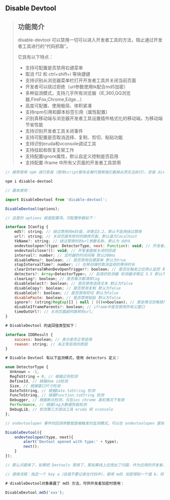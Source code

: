 ## Disable Devtool

> ## 功能简介
>
> disable-devtool 可以禁用一切可以进入开发者工具的方法，阻止通过开发者工具进行的“代码抓取”。
>
> 它具有以下特点：
>
> - 支持可配置是否禁用右键菜单
> - 取消 f12 和 ctrl+shift+i 等快捷键
> - 支持识别从浏览器菜单栏打开开发者工具并关闭当前页面
> - 开发者可以绕过拒绝（url参数使用tk配合md5加密）
> - 多种监测模式，支持几乎所有浏览器（IE,360,QQ浏览器,FireFox,Chrome,Edge...）
> - 高度可配置、使用极简、体积紧凑
> - 支持npm引用和脚本标签引用（属性配置）
> - 识别真移动端与浏览器开发者工具设置插件格式化的移动端，为移动端节省性能
> - 支持识别开发者工具关闭事件
> - 支持可配置是否取消选择、复制、剪切、粘贴功能
> - 支持识别eruda和vconsole调试工具
> - 支持挂起和恢复支架工作
> - 支持配置ignore属性，默认自定义控制是否启用
> - 支持配置 iframe 中所有父页面的开发者工具禁用

```js
// 推荐使用 npm 进行安装（使用script脚本会被代理单独拦截掉从而无法执行），安装 disable-devtool：

npm i disable-devtool

// 基本使用：

import DisableDevtool from 'disable-devtool';

DisableDevtool(options);

// 这里的 options 就是配置项。可配置参数如下：

interface IConfig {
    md5?: string; // 绕过禁用的md5值，详情见3.2，默认不启用绕过禁用
    url?: string; // 关闭页面失败时的跳转页面，默认值为localhost
    tkName?: string; // 绕过禁用时的url参数名称，默认为 ddtk
    ondevtoolopen?(type: DetectorType, next: Function): void; // 开发者面板打开的回调，启用时url参数无效，type 为监测模式，详见3.5， next函数是关闭当前窗口
    ondevtoolclose?(): void; // 开发者面板关闭的回调
    interval?: number; // 定时器的时间间隔 默认200ms
    disableMenu?: boolean; // 是否禁用右键菜单 默认为true
    stopIntervalTime?: number; // 在移动端时取消监视的等待时长
    clearIntervalWhenDevOpenTrigger?: boolean; // 是否在触发之后停止监控 默认为false， 在使用ondevtoolclose时该参数无效
    detectors?: Array<DetectorType>; // 启用的检测器 检测器详情见 3.5 默认为全部，建议使用全部
    clearLog?: boolean; // 是否每次都清除log
    disableSelect?: boolean; // 是否禁用选择文本 默认为false
    disableCopy?: boolean; // 是否禁用复制 默认为false
    disableCut?: boolean; // 是否禁用剪切 默认为false
    disablePaste: boolean; // 是否禁用粘贴 默认为false
    ignore?: (string|RegExp)[] | null | (()=>boolean); // 某些情况忽略禁用
    disableIframeParents?: boolean; // iframe中是否禁用所有父窗口
    timeOutUrl?: // 关闭页面超时跳转的url;
}

# DisableDevtool 的返回值类型如下：

interface IDDResult {
    success: boolean; // 表示是否正常启用
    reason: string; // 未正常启用的原因
}

# Disable-Devtool 有以下监测模式，使用 detectors 定义：

enum DetectorType {
  Unknown = -1,
  RegToString = 0, // 根据正则检测
  DefineId, // 根据dom id检测
  Size, // 根据窗口尺寸检测
  DateToString, // 根据Date.toString 检测
  FuncToString, // 根据Function.toString 检测
  Debugger, // 根据断点检测，仅在ios chrome 真机情况下有效
  Performance, // 根据log大数据性能检测
  DebugLib, // 检测第三方调试工具 eruda 和 vconsole   
};

// ondevtoolopen 事件的回调参数就是被触发的监测模式。可以在 ondevtoolopen 里执行业务逻辑，比如做数据上报、用户行为分析等：

DisableDevtool({
    ondevtoolopen(type, next){
        alert('Devtool opened with type:' + type);
        next();
    }
});
```

```js
// 那么问题来了，如果把 Devtools 禁用了，那如果线上应用出了问题，作为应用的开发者，也是无法调试的，怎么办呢？该工具的作者当然想到了这一点，它使用 key 与 md5 配合的方式使开发者可以在线上绕过禁用。

// 使用流程：指定一个 key a（该值不要记录在代码中），使用 md5 加密得到一个值 b，将 b 作为 md5 参数传入，开发者在访问 url 的时候只需要带上url参数 ?ddtk=a即可绕过禁用。

# disableDevtool对象暴露了 md5 方法，可供开发者加密时使用：

DisableDevtool.md5('xxx');
```

